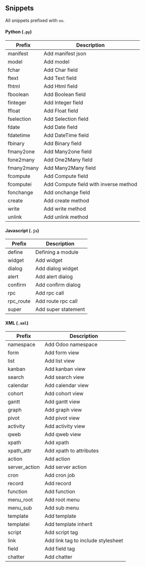 ## Snippets

All snippets prefixed with `oo`.

#### Python (`.py`)

Prefix | Description
------------ | -------------
manifest | Add manifest json
model | Add model
fchar | Add Char field
ftext | Add Text field
fhtml | Add Html field
fboolean | Add Boolean field
finteger | Add Integer field
ffloat | Add Float field
fselection | Add Selection field
fdate | Add Date field
fdatetime | Add DateTime field
fbinary | Add Binary field
fmany2one | Add Many2one field
fone2many | Add One2Many field
fmany2many | Add Many2Many field
fcompute | Add Compute field
fcomputei | Add Compute field with inverse method
fonchange | Add onchange field
create | Add create method
write | Add write method
unlink | Add unlink method

#### Javascript (`.js`)

Prefix | Description
------------ | -------------
define | Defining a module
widget | Add widget
dialog | Add dialog widget
alert | Add alert dialog
confirm | Add confirm dialog
rpc | Add rpc call
rpc_route | Add route rpc call
super | Add super statement

#### XML (`.xml`)

Prefix | Description
------------ | -------------
namespace | Add Odoo namespace
form | Add form view
list | Add list view
kanban | Add kanban view
search | Add search view
calendar | Add calendar view
cohort | Add cohort view
gantt | Add gantt view
graph | Add graph view
pivot | Add pivot view
activity | Add activity view
qweb | Add qweb view
xpath | Add xpath
xpath_attr | Add xpath to attributes
action | Add action
server_action | Add server action
cron | Add cron job
record | Add record
function | Add function
menu_root | Add root menu
menu_sub | Add sub menu
template | Add template
templatei | Add template inherit
script | Add script tag
link | Add link tag to include stylesheet
field | Add field tag
chatter | Add chatter